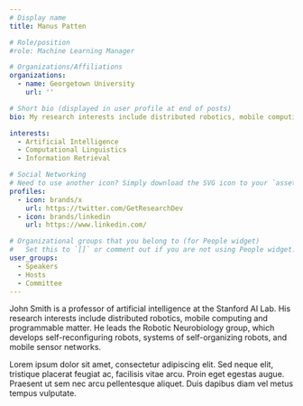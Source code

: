 ```yaml
---
# Display name
title: Manus Patten

# Role/position
#role: Machine Learning Manager

# Organizations/Affiliations
organizations:
  - name: Georgetown University
    url: ''

# Short bio (displayed in user profile at end of posts)
bio: My research interests include distributed robotics, mobile computing and programmable matter.

interests:
  - Artificial Intelligence
  - Computational Linguistics
  - Information Retrieval

# Social Networking
# Need to use another icon? Simply download the SVG icon to your `assets/media/icons/` folder.
profiles:
  - icon: brands/x
    url: https://twitter.com/GetResearchDev
  - icon: brands/linkedin
    url: https://www.linkedin.com/

# Organizational groups that you belong to (for People widget)
#   Set this to `[]` or comment out if you are not using People widget.
user_groups:
  - Speakers
  - Hosts
  - Committee
---
```


John Smith is a professor of artificial intelligence at the Stanford AI Lab. His research interests include distributed robotics, mobile computing and programmable matter. He leads the Robotic Neurobiology group, which develops self-reconfiguring robots, systems of self-organizing robots, and mobile sensor networks.

Lorem ipsum dolor sit amet, consectetur adipiscing elit. Sed neque elit, tristique placerat feugiat ac, facilisis vitae arcu. Proin eget egestas augue. Praesent ut sem nec arcu pellentesque aliquet. Duis dapibus diam vel metus tempus vulputate.
